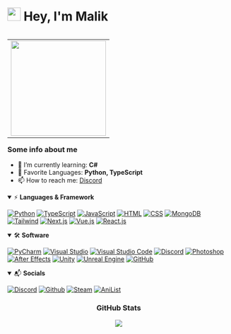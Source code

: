 # <img src="https://raw.githubusercontent.com/aemmadi/aemmadi/master/wave.gif" width="30px"> Hey, I'm Malik

<table align="right">
  <tr>
    <td style="padding=0;">
      <img src="https://media3.giphy.com/media/cPZdap8PGhSvABr6xW/giphy.gif?cid=790b7611fa9ad3391a904a25beec6d374ce96cfb0885eae0&rid=giphy.gif&ct=g" width="auto" height="215">
        </td>
      </tr>
  </table>

### Some info about me

- 🌱 I’m currently learning: **C#**
- 💞️ Favorite Languages: **Python, TypeScript**
- 📫 How to reach me: [Discord](https://discord.com/users/734176332308676638)


<!-- Languages -->

<details open>
<summary>⚡ <b>Languages & Framework</b></summary>
<p>

  [![Python](https://img.shields.io/badge/Python-3776AB?style=for-the-badge&logo=python&logoColor=white)](https://www.python.org/)
  [![TypeScript](https://img.shields.io/badge/TypeScript-007acc?style=for-the-badge&logo=typescript&logoColor=white)](https://www.typescriptlang.org/)
  [![JavaScript](https://img.shields.io/badge/JavaScript-D8C31A?style=for-the-badge&logo=javascript&logoColor=white)](https://www.javascript.com/)
  [![HTML](https://img.shields.io/badge/HTML-E34F26?style=for-the-badge&logo=html5&logoColor=white)](https://www.w3schools.com/html/)
  [![CSS](https://img.shields.io/badge/CSS-1572B6?style=for-the-badge&logo=css3&logoColor=white)](https://www.w3schools.com/Css/)
  [![MongoDB](https://img.shields.io/badge/MongoDB/PostgreSQL-22e272?style=for-the-badge&logo=MongoDB&logoColor=white)](https://www.mongodb.com/)
  [![Tailwind](https://img.shields.io/badge/Tailwind-4dc0b5?style=for-the-badge&logo=tailwindcss&logoColor=white)](https://tailwindcss.com/)
  [![Next.js](https://img.shields.io/badge/Next.js-181717?style=for-the-badge&logo=next.js&logoColor=white)](https://nextjs.org/)
  [![Vue.js](https://img.shields.io/badge/Vue.js-42b883?style=for-the-badge&logo=vue.js&logoColor=white)](https://vuejs.org/)
  [![React.js](https://img.shields.io/badge/React.js-42b883?style=for-the-badge&logo=React&logoColor=61DBFB)](https://vuejs.org/)
  
</p>
</details>
<!-- Software -->
<details open>
<summary>🛠 <b>Software</b></summary>
<p>

  [![PyCharm](https://img.shields.io/badge/PyCharm-017f40?style=for-the-badge&logo=PyCharm&logoColor=white)](https://www.jetbrains.com/pycharm/)
  [![Visual Studio](https://img.shields.io/badge/Visual%20Studio-8A2BE2?style=for-the-badge&logo=Visual%20Studio&logoColor=white)](https://code.visualstudio.com/)
  [![Visual Studio Code](https://img.shields.io/badge/Visual%20Studio%20Code-00599C?style=for-the-badge&logo=Visual%20Studio%20Code&logoColor=white)](https://visualstudio.microsoft.com/de/)
  [![Discord](https://img.shields.io/badge/Discord-ffff99?style=for-the-badge&logo=Discord&logoColor=yellow)](https://canary.discord.com/)
  [![Photoshop](https://img.shields.io/badge/Photoshop-31A8FF?style=for-the-badge&logo=Adobe%20Photoshop&logoColor=white)](https://www.adobe.com/de/products/photoshop.html)
  [![After Effects](https://img.shields.io/badge/After%20Effects-780196?style=for-the-badge&logo=Adobe%20After%20Effects&logoColor=white)](https://www.adobe.com/de/products/aftereffects.html)
  [![Unity](https://img.shields.io/badge/Unity-181717?style=for-the-badge&logo=Unity&logoColor=white)](https://unity.com/de)
  [![Unreal Engine](https://img.shields.io/badge/Unreal%20Engine-181717?style=for-the-badge&logo=Unreal%20Engine&logoColor=white)](https://www.unrealengine.com/en-US/)
  [![GitHub](https://img.shields.io/badge/GitHub-181717?style=for-the-badge&logo=GitHub&logoColor=white)](https://github.com/)

</p>
</details>

<!-- Socials -->

<details open>
<summary>📬 <b>Socials</b></summary>
<p>

  [![Discord](https://img.shields.io/badge/Discord-7289DA?logo=discord&logoColor=ffffff&style=for-the-badge)](https://discord.com/users/734176332308676638)
  [![Github](https://img.shields.io/badge/GitHub-181717?logo=github&logoColor=ffffff&style=for-the-badge)](https://github.com/Maaaalik)
  [![Steam](https://img.shields.io/badge/Steam-1b2838?logo=steam&logoColor=ffffff&style=for-the-badge)](https://steamcommunity.com/id/Obiiiito/)
  [![AniList](https://img.shields.io/badge/AniList-0a1521?logo=anilist&logoColor=ffffff&style=for-the-badge)](https://anilist.co/user/Maaaalik/)


</p>
</details>



 <div align="center"> 
  <!-- GitHub Stats -->

  ### GitHub Stats

  <div align="center">
      <tr>
        <td align="center" style="padding=0;width=50%;">
          <a target="_blank" href="https://activity-graph.herokuapp.com/graph?username=Maaaalik&bg_color=0D1117&color=7E3ACE&line=7E3ACE&point=FFFFFF&hide_border=true"><img src="https://activity-graph.herokuapp.com/graph?username=Maaaalik&bg_color=0D1117&color=7E3ACE&line=7E3ACE&point=FFFFFF&hide_border=true" /></a>
        </td>
      </tr>
  

